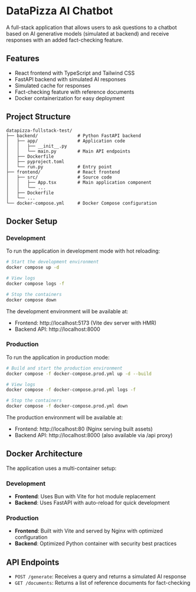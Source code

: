 # DataPizza AI Chatbot

A full-stack application that allows users to ask questions to a chatbot based on AI generative models (simulated at backend) and receive responses with an added fact-checking feature.

## Features

- React frontend with TypeScript and Tailwind CSS
- FastAPI backend with simulated AI responses
- Simulated cache for responses
- Fact-checking feature with reference documents
- Docker containerization for easy deployment

## Project Structure

```
datapizza-fullstack-test/
├── backend/               # Python FastAPI backend
│   ├── app/               # Application code
│   │   ├── __init__.py
│   │   └── main.py        # Main API endpoints
│   ├── Dockerfile
│   ├── pyproject.toml
│   └── run.py             # Entry point
├── frontend/              # React frontend
│   ├── src/               # Source code
│   │   ├── App.tsx        # Main application component
│   │   └── ...
│   ├── Dockerfile
│   └── ...
└── docker-compose.yml     # Docker Compose configuration
```

## Docker Setup

### Development

To run the application in development mode with hot reloading:

```bash
# Start the development environment
docker compose up -d

# View logs
docker compose logs -f

# Stop the containers
docker compose down
```

The development environment will be available at:

- Frontend: http://localhost:5173 (Vite dev server with HMR)
- Backend API: http://localhost:8000

### Production

To run the application in production mode:

```bash
# Build and start the production environment
docker compose -f docker-compose.prod.yml up -d --build

# View logs
docker compose -f docker-compose.prod.yml logs -f

# Stop the containers
docker compose -f docker-compose.prod.yml down
```

The production environment will be available at:

- Frontend: http://localhost:80 (Nginx serving built assets)
- Backend API: http://localhost:8000 (also available via /api proxy)

## Docker Architecture

The application uses a multi-container setup:

### Development

- **Frontend**: Uses Bun with Vite for hot module replacement
- **Backend**: Uses FastAPI with auto-reload for quick development

### Production

- **Frontend**: Built with Vite and served by Nginx with optimized configuration
- **Backend**: Optimized Python container with security best practices

## API Endpoints

- `POST /generate`: Receives a query and returns a simulated AI response
- `GET /documents`: Returns a list of reference documents for fact-checking
